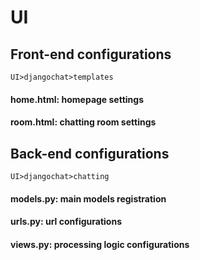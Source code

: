 # UI

## Front-end configurations
`UI>djangochat>templates`
#### home.html: homepage settings
#### room.html: chatting room settings

## Back-end configurations
`UI>djangochat>chatting`
#### models.py: main models registration
#### urls.py: url configurations
#### views.py: processing logic configurations
